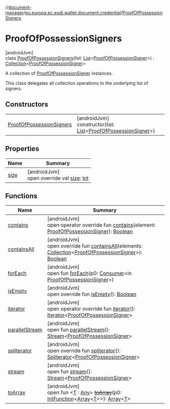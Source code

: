 //[document-manager](../../../index.md)/[eu.europa.ec.eudi.wallet.document.credential](../index.md)/[ProofOfPossessionSigners](index.md)

# ProofOfPossessionSigners

[androidJvm]\
class [ProofOfPossessionSigners](index.md)(list: [List](https://kotlinlang.org/api/latest/jvm/stdlib/kotlin-stdlib/kotlin.collections/-list/index.html)&lt;[ProofOfPossessionSigner](../-proof-of-possession-signer/index.md)&gt;) : [Collection](https://kotlinlang.org/api/latest/jvm/stdlib/kotlin-stdlib/kotlin.collections/-collection/index.html)&lt;[ProofOfPossessionSigner](../-proof-of-possession-signer/index.md)&gt; 

A collection of [ProofOfPossessionSigner](../-proof-of-possession-signer/index.md) instances.

This class delegates all collection operations to the underlying list of signers.

## Constructors

| | |
|---|---|
| [ProofOfPossessionSigners](-proof-of-possession-signers.md) | [androidJvm]<br>constructor(list: [List](https://kotlinlang.org/api/latest/jvm/stdlib/kotlin-stdlib/kotlin.collections/-list/index.html)&lt;[ProofOfPossessionSigner](../-proof-of-possession-signer/index.md)&gt;) |

## Properties

| Name | Summary |
|---|---|
| [size](index.md#-113084078%2FProperties%2F1351694608) | [androidJvm]<br>open override val [size](index.md#-113084078%2FProperties%2F1351694608): [Int](https://kotlinlang.org/api/latest/jvm/stdlib/kotlin-stdlib/kotlin/-int/index.html) |

## Functions

| Name | Summary |
|---|---|
| [contains](index.md#519389003%2FFunctions%2F1351694608) | [androidJvm]<br>open operator override fun [contains](index.md#519389003%2FFunctions%2F1351694608)(element: [ProofOfPossessionSigner](../-proof-of-possession-signer/index.md)): [Boolean](https://kotlinlang.org/api/latest/jvm/stdlib/kotlin-stdlib/kotlin/-boolean/index.html) |
| [containsAll](index.md#50006784%2FFunctions%2F1351694608) | [androidJvm]<br>open override fun [containsAll](index.md#50006784%2FFunctions%2F1351694608)(elements: [Collection](https://kotlinlang.org/api/latest/jvm/stdlib/kotlin-stdlib/kotlin.collections/-collection/index.html)&lt;[ProofOfPossessionSigner](../-proof-of-possession-signer/index.md)&gt;): [Boolean](https://kotlinlang.org/api/latest/jvm/stdlib/kotlin-stdlib/kotlin/-boolean/index.html) |
| [forEach](index.md#1580937844%2FFunctions%2F1351694608) | [androidJvm]<br>open fun [forEach](index.md#1580937844%2FFunctions%2F1351694608)(p0: [Consumer](https://developer.android.com/reference/kotlin/java/util/function/Consumer.html)&lt;in [ProofOfPossessionSigner](../-proof-of-possession-signer/index.md)&gt;) |
| [isEmpty](index.md#-719293276%2FFunctions%2F1351694608) | [androidJvm]<br>open override fun [isEmpty](index.md#-719293276%2FFunctions%2F1351694608)(): [Boolean](https://kotlinlang.org/api/latest/jvm/stdlib/kotlin-stdlib/kotlin/-boolean/index.html) |
| [iterator](index.md#-1438676347%2FFunctions%2F1351694608) | [androidJvm]<br>open operator override fun [iterator](index.md#-1438676347%2FFunctions%2F1351694608)(): [Iterator](https://kotlinlang.org/api/latest/jvm/stdlib/kotlin-stdlib/kotlin.collections/-iterator/index.html)&lt;[ProofOfPossessionSigner](../-proof-of-possession-signer/index.md)&gt; |
| [parallelStream](index.md#-1592339412%2FFunctions%2F1351694608) | [androidJvm]<br>open fun [parallelStream](index.md#-1592339412%2FFunctions%2F1351694608)(): [Stream](https://developer.android.com/reference/kotlin/java/util/stream/Stream.html)&lt;[ProofOfPossessionSigner](../-proof-of-possession-signer/index.md)&gt; |
| [spliterator](index.md#1956926474%2FFunctions%2F1351694608) | [androidJvm]<br>open override fun [spliterator](index.md#1956926474%2FFunctions%2F1351694608)(): [Spliterator](https://developer.android.com/reference/kotlin/java/util/Spliterator.html)&lt;[ProofOfPossessionSigner](../-proof-of-possession-signer/index.md)&gt; |
| [stream](index.md#135225651%2FFunctions%2F1351694608) | [androidJvm]<br>open fun [stream](index.md#135225651%2FFunctions%2F1351694608)(): [Stream](https://developer.android.com/reference/kotlin/java/util/stream/Stream.html)&lt;[ProofOfPossessionSigner](../-proof-of-possession-signer/index.md)&gt; |
| [toArray](index.md#-1215154575%2FFunctions%2F1351694608) | [androidJvm]<br>open fun &lt;[T](index.md#-1215154575%2FFunctions%2F1351694608) : [Any](https://kotlinlang.org/api/latest/jvm/stdlib/kotlin-stdlib/kotlin/-any/index.html)&gt; [~~toArray~~](index.md#-1215154575%2FFunctions%2F1351694608)(p0: [IntFunction](https://developer.android.com/reference/kotlin/java/util/function/IntFunction.html)&lt;[Array](https://kotlinlang.org/api/latest/jvm/stdlib/kotlin-stdlib/kotlin/-array/index.html)&lt;[T](index.md#-1215154575%2FFunctions%2F1351694608)&gt;&gt;): [Array](https://kotlinlang.org/api/latest/jvm/stdlib/kotlin-stdlib/kotlin/-array/index.html)&lt;[T](index.md#-1215154575%2FFunctions%2F1351694608)&gt; |

